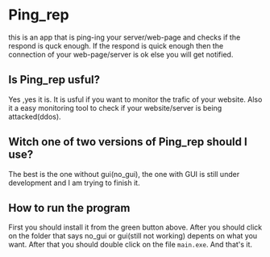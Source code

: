 # Ping_rep

this is an app that is ping-ing your server/web-page and checks if the respond is quck enough. If the respond is quick enough then the connection of your web-page/server is ok else you will get notified.

## Is Ping_rep usful?
 Yes ,yes it is. It is usful if you want to monitor the trafic of your website. Also it a easy monitoring tool to check if your website/server is being attacked(ddos).
 
 ## Witch one of two versions of Ping_rep should I use?
  The best is the one without gui(no_gui), the one with GUI is still under development and I am trying to finish it.

## How to run the program
 First you should install it from the green button above. After you should click on the folder that says no_gui or gui(still not working) depents on what you want. After that you should double click on the file ```main.exe```. And that's it.
